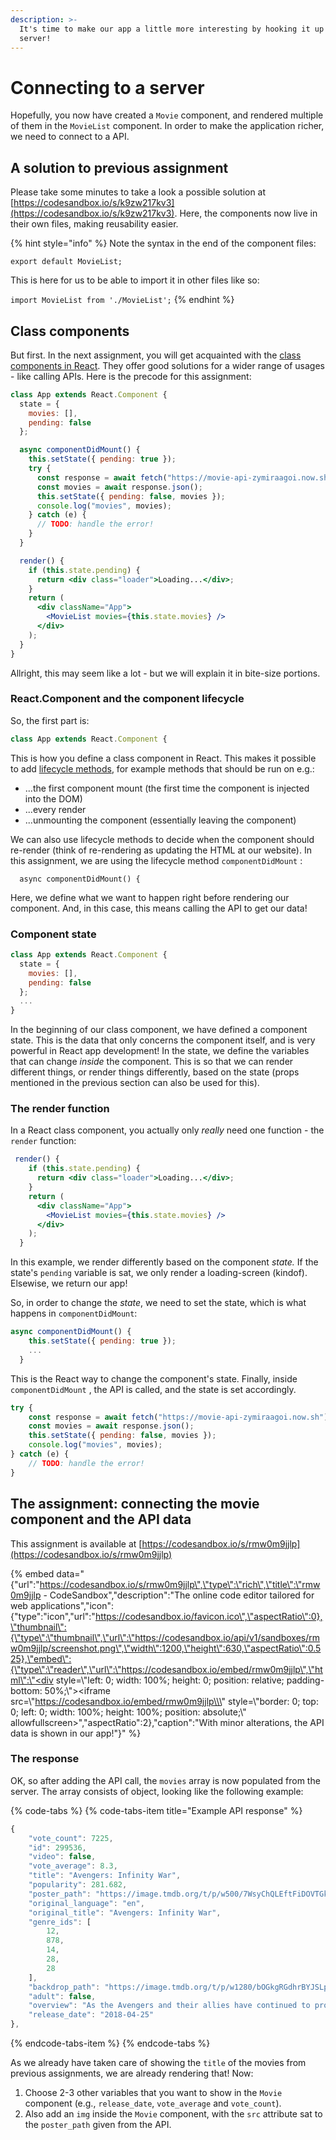 ```yaml
---
description: >-
  It's time to make our app a little more interesting by hooking it up to a
  server!
---
```


# Connecting to a server

Hopefully, you now have created a `Movie` component, and rendered multiple of them in the `MovieList` component. In order to make the application richer, we need to connect to a API.

## A solution to previous assignment

Please take some minutes to take a look a possible solution at [https://codesandbox.io/s/k9zw217kv3](https://codesandbox.io/s/k9zw217kv3). Here, the components now live in their own files, making reusability easier. 

{% hint style="info" %}
Note the syntax in the end of the component files:

`export default MovieList;`

This is here for us to be able to import it in other files like so:

`import MovieList from './MovieList';`
{% endhint %}

## Class components

But first. In the next assignment, you will get acquainted with the [class components in React](https://reactjs.org/docs/react-component.html). They offer good solutions for a wider range of usages - like calling APIs. Here is the precode for this assignment:

```jsx
class App extends React.Component {
  state = {
    movies: [],
    pending: false
  };

  async componentDidMount() {
    this.setState({ pending: true });
    try {
      const response = await fetch("https://movie-api-zymiraagoi.now.sh");
      const movies = await response.json();
      this.setState({ pending: false, movies });
      console.log("movies", movies);
    } catch (e) {
      // TODO: handle the error!
    }
  }

  render() {
    if (this.state.pending) {
      return <div class="loader">Loading...</div>;
    }
    return (
      <div className="App">
        <MovieList movies={this.state.movies} />
      </div>
    );
  }
}
```

Allright, this may seem like a lot - but we will explain it in bite-size portions. 

### React.Component and the component lifecycle

So, the first part is:

```jsx
class App extends React.Component {
```

This is how you define a class component in React. This makes it possible to add [lifecycle methods](https://reactjs.org/docs/react-component.html#the-component-lifecycle), for example methods that should be run on e.g.:

* ...the first component mount \(the first time the component is injected into the DOM\)
* ...every render
* ...unmounting the component \(essentially leaving the component\)

We can also use lifecycle methods to decide when the component should re-render \(think of re-rendering as updating the HTML at our website\). In this assignment, we are using the lifecycle method `componentDidMount` :

```text
  async componentDidMount() {
```

Here, we define what we want to happen right before rendering our component. And, in this case, this means calling the API to get our data!

### Component state

```jsx
class App extends React.Component {
  state = {
    movies: [],
    pending: false
  };
  ...
}
```

In the beginning of our class component, we have defined a component state. This is the data that only concerns the component itself, and is very powerful in React app development! In the state, we define the variables that can change _inside_ the component. This is so that we can render different things, or render things differently, based on the state \(props mentioned in the previous section can also be used for this\). 

### The render function

In a React class component, you actually only _really_ need one function - the `render` function:

```jsx
 render() {
    if (this.state.pending) {
      return <div class="loader">Loading...</div>;
    }
    return (
      <div className="App">
        <MovieList movies={this.state.movies} />
      </div>
    );
  }
```

In this example, we render differently based on the component _state._ If the state's `pending` variable is sat, we only render a loading-screen \(kindof\). Elsewise, we return our app!

So, in order to change the _state_, we need to set the state, which is what happens in `componentDidMount`:

```jsx
async componentDidMount() {
    this.setState({ pending: true });
    ...
  }
```

This is the React way to change the component's state. Finally, inside `componentDidMount` , the API is called, and the state is set accordingly.

```javascript
try {
    const response = await fetch("https://movie-api-zymiraagoi.now.sh");
    const movies = await response.json();
    this.setState({ pending: false, movies });
    console.log("movies", movies);
} catch (e) {
    // TODO: handle the error!
}
```

## The assignment: connecting the movie component and the API data

This assignment is available at [https://codesandbox.io/s/rmw0m9jjlp](https://codesandbox.io/s/rmw0m9jjlp) 

{% embed data="{\"url\":\"https://codesandbox.io/s/rmw0m9jjlp\",\"type\":\"rich\",\"title\":\"rmw0m9jjlp - CodeSandbox\",\"description\":\"The online code editor tailored for web applications\",\"icon\":{\"type\":\"icon\",\"url\":\"https://codesandbox.io/favicon.ico\",\"aspectRatio\":0},\"thumbnail\":{\"type\":\"thumbnail\",\"url\":\"https://codesandbox.io/api/v1/sandboxes/rmw0m9jjlp/screenshot.png\",\"width\":1200,\"height\":630,\"aspectRatio\":0.525},\"embed\":{\"type\":\"reader\",\"url\":\"https://codesandbox.io/embed/rmw0m9jjlp\",\"html\":\"<div style=\\\"left: 0; width: 100%; height: 0; position: relative; padding-bottom: 50%;\\\"><iframe src=\\\"https://codesandbox.io/embed/rmw0m9jjlp\\\" style=\\\"border: 0; top: 0; left: 0; width: 100%; height: 100%; position: absolute;\\\" allowfullscreen></iframe></div>\",\"aspectRatio\":2},\"caption\":\"With minor alterations, the API data is shown in our app!\"}" %}

### The response

OK, so after adding the API call, the `movies` array is now populated from the server. The array consists of object, looking like the following example:

{% code-tabs %}
{% code-tabs-item title="Example API response" %}
```javascript
{
    "vote_count": 7225,
    "id": 299536,
    "video": false,
    "vote_average": 8.3,
    "title": "Avengers: Infinity War",
    "popularity": 281.682,
    "poster_path": "https://image.tmdb.org/t/p/w500/7WsyChQLEftFiDOVTGkv3hFpyyt.jpg",
    "original_language": "en",
    "original_title": "Avengers: Infinity War",
    "genre_ids": [
        12,
        878,
        14,
        28,
        28
    ],
    "backdrop_path": "https://image.tmdb.org/t/p/w1280/bOGkgRGdhrBYJSLpXaxhXVstddV.jpg",
    "adult": false,
    "overview": "As the Avengers and their allies have continued to protect the world from threats too large for any one hero to handle, a new danger has emerged from the cosmic shadows: Thanos. A despot of intergalactic infamy, his goal is to collect all six Infinity Stones, artifacts of unimaginable power, and use them to inflict his twisted will on all of reality. Everything the Avengers have fought for has led up to this moment - the fate of Earth and existence itself has never been more uncertain.",
    "release_date": "2018-04-25"
},

```
{% endcode-tabs-item %}
{% endcode-tabs %}

As we already have taken care of showing the `title` of the movies from previous assignments, we are already rendering that! Now:

1. Choose 2-3 other variables that you want to show in the `Movie` component \(e.g., `release_date`, `vote_average` and `vote_count`\).
2. Also add an `img` inside the `Movie` component, with the `src` attribute sat to the `poster_path` given from the API.

